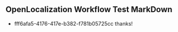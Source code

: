 ## OpenLocalization Workflow Test MarkDown
* fff6afa5-4176-417e-b382-f781b05725cc 
thanks!<!--HONumber=Mar16_HO3-->
